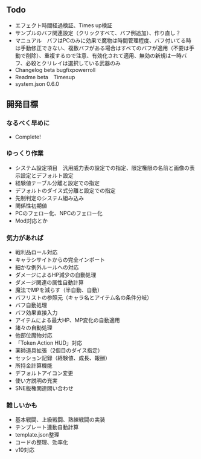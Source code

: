 ## Todo
- エフェクト時間経過検証、Times up検証
- サンプルのバフ関連設定（クリックすべて、バフ例追加）、作り直し？
- マニュアル　バフはPCのみに効果で魔物は時間管理程度、バフ付いてる時は手動修正できない、複数バフがある場合はすべてのバフが適用（不要は手動で削除）、重複するので注意、有効化されて適用、無効の新規は一時バフ、必殺とクリレイは選択している武器のみ
- Changelog beta bugfixpowerroll
- Readme beta　Timesup
- system.json 0.6.0

## 開発目標
### なるべく早めに
- Complete!
### ゆっくり作業
- システム設定項目　汎用威力表の設定での指定、限定権限の名前と画像の表示設定とデフォルト設定
- 経験値テーブル分離と設定での指定
- デフォルトのダイス式分離と設定での指定
- 先制判定のシステム組み込み
- 関係性初期値
- PCのフェロー化、NPCのフェロー化
- Mod対応とか
### 気力があれば
- 戦利品ロール対応
- キャラシサイトからの完全インポート
- 細かな例外ルールへの対応
- ダメージによるHP減少の自動処理
- ダメージ関連の属性自動計算
- 魔法でMPを減らす（半自動、自動）
- バフリストの参照元（キャラ名とアイテム名の条件分岐）
- バフ自動処理
- バフ効果直接入力
- アイテムによる最大HP、MP変化の自動適用
- 諸々の自動処理
- 他部位魔物対応
- 「Token Action HUD」対応
- 薬師道具拡張（2個目のダイス指定）
- セッション記録（経験値、成長、報酬）
- 所持金計算機能
- デフォルトアイコン変更
- 使い方説明の充実
- SNE版権関連問い合わせ
### 難しいかも
- 基本戦闘、上級戦闘、熟練戦闘の実装
- テンプレート連動自動計算
- template.json整理
- コードの整理、効率化
- v10対応
